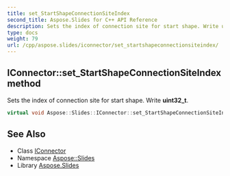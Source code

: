 ```yaml
---
title: set_StartShapeConnectionSiteIndex
second_title: Aspose.Slides for C++ API Reference
description: Sets the index of connection site for start shape. Write uint32_t.
type: docs
weight: 79
url: /cpp/aspose.slides/iconnector/set_startshapeconnectionsiteindex/
---
```

## IConnector::set_StartShapeConnectionSiteIndex method


Sets the index of connection site for start shape. Write **uint32_t**.

```cpp
virtual void Aspose::Slides::IConnector::set_StartShapeConnectionSiteIndex(uint32_t value)=0
```


## See Also

* Class [IConnector](../)
* Namespace [Aspose::Slides](../../)
* Library [Aspose.Slides](../../../)
